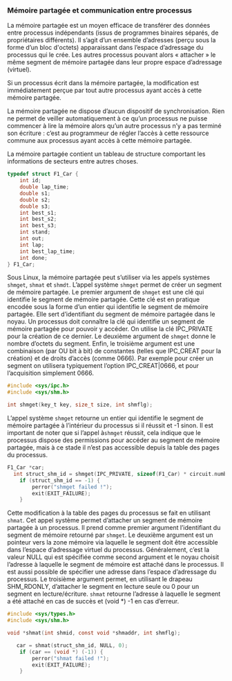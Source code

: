 ### Mémoire partagée et communication entre processus

La mémoire partagée est un moyen efficace de transférer des données entre processus
indépendants (issus de programmes binaires séparés, de propriétaires différents). Il s’agit
d’un ensemble d’adresses (perçu sous la forme d’un bloc d'octets) apparaissant dans
l’espace d’adressage du processus qui le crée. Les autres processus pouvant alors
« attacher » le même segment de mémoire partagée dans leur propre espace d’adressage
(virtuel).

Si un processus écrit dans la mémoire partagée, la modification est immédiatement perçue
par tout autre processus ayant accès à cette mémoire partagée.

La mémoire partagée ne dispose d’aucun dispositif de synchronisation. Rien ne permet de
veiller automatiquement à ce qu’un processus ne puisse commencer à lire la mémoire alors
qu’un autre processus n’y a pas terminé son écriture : c’est au programmeur de régler
l’accès à cette ressource commune aux processus ayant accès à cette mémoire partagée.

La mémoire partagée contient un tableau de structure comportant les informations de secteurs entre autres choses.


```c
typedef struct F1_Car {
    int id;
    double lap_time;
    double s1;
    double s2;
    double s3;
    int best_s1;
    int best_s2;
    int best_s3;
    int stand;
    int out;
    int lap;
    int best_lap_time;
    int done;
} F1_Car;
```


Sous Linux, la mémoire partagée peut s’utiliser via les appels systèmes `shmget`, `shmat` et `shmdt`. 
L’appel système `shmget` permet de créer un segment de mémoire partagée. Le premier argument de `shmget` est une clé 
qui identifie le segment de mémoire partagée. Cette clé est en pratique encodée sous la forme d’un entier qui 
identifie le segment de mémoire partagée. Elle sert d’identifiant du segment de mémoire partagée dans le noyau. 
Un processus doit connaître la clé qui identifie un segment de mémoire partagée pour pouvoir y accéder. 
On utilise la clé IPC_PRIVATE pour la création de ce dernier. Le deuxième argument de `shmget` donne le nombre d’octets 
du segment. Enfin, le troisième argument est une combinaison (par OU bit à bit) de constantes 
(telles que IPC_CREAT pour la création) et de droits d’accès (comme 0666). Par exemple pour créer un segment on utilisera 
typiquement l’option IPC_CREAT|0666, et pour l’acquisition simplement 0666.


```c
#include <sys/ipc.h>
#include <sys/shm.h>

int shmget(key_t key, size_t size, int shmflg);
```


L’appel système `shmget` retourne un entier qui identifie le segment de mémoire partagée à l’intérieur du processus 
si il réussit et -1 sinon. Il est important de noter que si l’appel à`shmget` réussit, cela indique que le processus 
dispose des permissions pour accéder au segment de mémoire partagée, mais à ce stade il n’est pas accessible depuis la table 
des pages du processus. 


```c
F1_Car *car;
  int struct_shm_id = shmget(IPC_PRIVATE, sizeof(F1_Car) * circuit.number_of_cars, 0600 | IPC_CREAT);
    if (struct_shm_id == -1) {
        perror("shmget failed !");
        exit(EXIT_FAILURE);
    }
```


Cette modification à la table des pages du processus se fait en utilisant `shmat`. Cet appel 
système permet d’attacher un segment de mémoire partagée à un processus. Il prend comme premier argument l’identifiant 
du segment de mémoire retourné par `shmget`. Le deuxième argument est un pointeur vers la zone mémoire via laquelle le segment 
doit être accessible dans l’espace d’adressage virtuel du processus. Généralement, c’est la valeur NULL qui est spécifiée 
comme second argument et le noyau choisit l’adresse à laquelle le segment de mémoire est attaché dans le processus. 
Il est aussi possible de spécifier une adresse dans l’espace d’adressage du processus. Le troisième argument permet, 
en utilisant le drapeau SHM_RDONLY, d’attacher le segment en lecture seule ou 0 pour un segment en lecture/écriture. 
`shmat` retourne l’adresse à laquelle le segment a été attaché en cas de succès et (void *) -1 en cas d’erreur.


```c
#include <sys/types.h>
#include <sys/shm.h>

void *shmat(int shmid, const void *shmaddr, int shmflg);
```
```c
   car = shmat(struct_shm_id, NULL, 0);
    if (car == (void *) (-1)) {
        perror("shmat failed !");
        exit(EXIT_FAILURE);
    }
``` 

